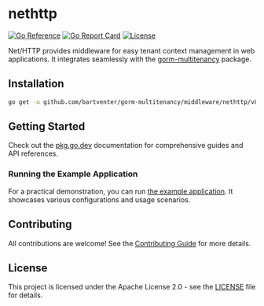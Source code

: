 # nethttp

[![Go Reference](https://pkg.go.dev/badge/github.com/bartventer/gorm-multitenancy/middleware/nethttp.svg)](https://pkg.go.dev/github.com/bartventer/gorm-multitenancy/middleware/nethttp/v8)
[![Go Report Card](https://goreportcard.com/badge/github.com/bartventer/gorm-multitenancy/middleware/nethttp/v8)](https://goreportcard.com/report/github.com/bartventer/gorm-multitenancy/middleware/nethttp/v8)
[![License](https://img.shields.io/github/license/bartventer/gorm-multitenancy.svg)](../../LICENSE)

Net/HTTP provides middleware for easy tenant context management in web applications. It integrates seamlessly with the [gorm-multitenancy](../../README.md) package.

## Installation

```bash
go get -u github.com/bartventer/gorm-multitenancy/middleware/nethttp/v8
```

## Getting Started

Check out the [pkg.go.dev](https://pkg.go.dev/github.com/bartventer/gorm-multitenancy/middleware/nethttp/v8) documentation for comprehensive guides and API references.

### Running the Example Application

For a practical demonstration, you can run [the example application](../../_examples/README.md). It showcases various configurations and usage scenarios.

## Contributing

All contributions are welcome! See the [Contributing Guide](../../CONTRIBUTING.md) for more details.

## License

This project is licensed under the Apache License 2.0 - see the [LICENSE](../../LICENSE) file for details.